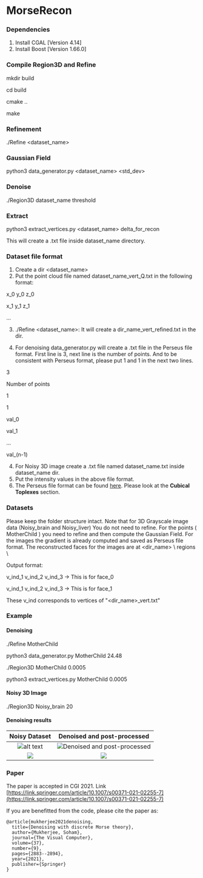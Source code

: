 # MorseRecon
### Dependencies
1. Install CGAL [Version 4.14]
2. Install Boost [Version 1.66.0]

### Compile Region3D and Refine
mkdir build

cd build

cmake ..

make


### Refinement
./Refine \<dataset_name\>
### Gaussian Field
python3 data_generator.py \<dataset_name\> \<std_dev\>

### Denoise
./Region3D dataset_name threshold

### Extract
python3 extract_vertices.py \<dataset_name\> delta_for_recon

This will create a .txt file inside dataset_name directory.

### Dataset file format
1. Create a dir <dataset_name>
2. Put the point cloud file named dataset_name_vert_Q.txt in the following format:

x_0 y_0 z_0

x_1 y_1 z_1

...

3. ./Refine \<dataset_name\>: It will create a dir\_name\_vert\_refined.txt in the dir.

4. For denoising data_generator.py will create a .txt file in the Perseus file format. First line is 3, next line is the number of points. And to be consistent with Perseus format, please put 1 and 1 in the next two lines.

3

Number of points

1

1 

val_0

val_1

...

val_(n-1)


4. For Noisy 3D image create a .txt file named dataset_name.txt inside dataset\_name dir.
5. Put the intensity values in the above file format.
6. The Perseus file format can be found [here](http://people.maths.ox.ac.uk/nanda/perseus/). Please look at the **Cubical Toplexes** section.

### Datasets
Please keep the folder structure intact. Note that for 3D Grayscale image data (Noisy_brain and Noisy_liver) You do not need to refine. For the points ( MotherChild ) you need to refine and then compute the Gaussian Field. For the images the gradient is already computed and saved as Perseus file format. The reconstructed faces for the images are at \<dir_name\> \ regions \

Output format:

v_ind_1 v_ind_2 v_ind_3 -> This is for face_0

v_ind_1 v_ind_2 v_ind_3 -> This is for face_1

These v_ind corresponds to vertices of "\<dir_name\>\_vert.txt"


### Example
#### Denoising

./Refine MotherChild

python3 data_generator.py MotherChild 24.48

./Region3D MotherChild 0.0005

python3 extract_vertices.py MotherChild 0.0005


#### Noisy 3D Image

./Region3D Noisy_brain 20


#### Denoising results
Noisy Dataset           |  Denoised and post-processed
:-------------------------:|:-------------------------:
![alt text](Noisy_MotherChild.png)  |  ![](MotherChild_denoised.png "Denoised and post-processed")
![](Noisy_Brain.png)  |  ![](brain.png)
 
### Paper
The paper is accepted in CGI 2021. Link [https://link.springer.com/article/10.1007/s00371-021-02255-7](https://link.springer.com/article/10.1007/s00371-021-02255-7)

If you are benefitted from the code, please cite the paper as:
```
@article{mukherjee2021denoising,
  title={Denoising with discrete Morse theory},
  author={Mukherjee, Soham},
  journal={The Visual Computer},
  volume={37},
  number={9},
  pages={2883--2894},
  year={2021},
  publisher={Springer}
}
```

